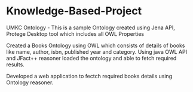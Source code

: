 # Knowledge-Based-Project

UMKC Ontology - This is a sample Ontology created using Jena API, Protege Desktop tool which includes all OWL Properties

Created a Books Ontology using OWL which consists of details of books like name, author, isbn, published year and category. Using java OWL API and JFact++ reasoner loaded the ontology and able to fetch required results.

Developed a web application to fectch required books details using Ontology reasoner.
